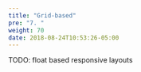 ```yaml
---
title: "Grid-based"
pre: "7. "
weight: 70
date: 2018-08-24T10:53:26-05:00
---
```


TODO: float based responsive layouts
